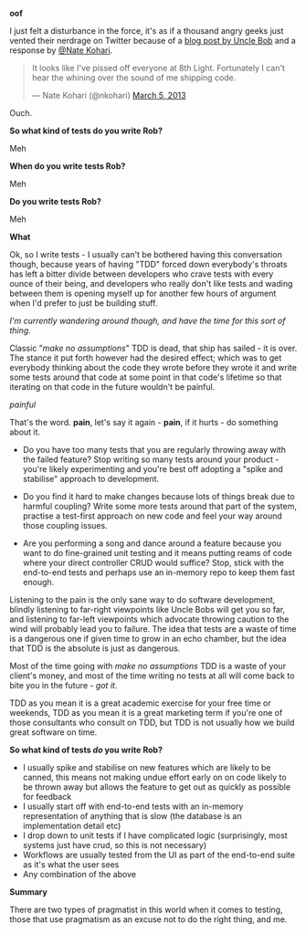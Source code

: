 **oof**

I just felt a disturbance in the force, it's as if a thousand angry geeks just vented their nerdrage on Twitter because of a [blog post by Uncle Bob](http://blog.8thlight.com/uncle-bob/2013/03/05/TheStartUpTrap.html) and a response by [@Nate Kohari](http://news.ycombinator.com/item?id=5328721).

<blockquote class="twitter-tweet"><p>It looks like I've pissed off everyone at 8th Light. Fortunately I can't hear the whining over the sound of me shipping code.</p>&mdash; Nate Kohari (@nkohari) <a href="https://twitter.com/nkohari/status/309028034755825665">March 5, 2013</a></blockquote>
<script async src="//platform.twitter.com/widgets.js" charset="utf-8"></script>

Ouch.


**So what kind of tests do you write Rob?**

Meh

**When do you write tests Rob?**

Meh

**Do you write tests Rob?**

Meh

**What**

Ok, so I write tests - I usually can't be bothered having this conversation though, because years of having "TDD" forced down everybody's throats has left a bitter divide between developers who crave tests with every ounce of their being, and developers who really don't like tests and wading between them is opening myself up for another few hours of argument when I'd prefer to just be building stuff.

*I'm currently wandering around though, and have the time for this sort of thing.*

Classic "*make no assumptions*" TDD is dead, that ship has sailed - it is over.  The stance it put forth however had the desired effect; which was to get everybody thinking about the code they wrote before they wrote it and write some tests around that code at some point in that code's lifetime so that iterating on that code in the future wouldn't be painful.

*painful*

That's the word. **pain**, let's say it again - **pain**, if it hurts - do something about it. 

- Do you have too many tests that you are regularly throwing away with the failed feature? Stop writing so many tests around your product - you're likely experimenting and you're best off adopting a "spike and stabilise" approach to development.

- Do you find it hard to make changes because lots of things break due to harmful coupling? Write some more tests around that part of the system, practise a test-first approach on new code and feel your way around those coupling issues.

- Are you performing a song and dance around a feature because you want to do fine-grained unit testing and it means putting reams of code where your direct controller CRUD would suffice? Stop, stick with the end-to-end tests and perhaps use an in-memory repo to keep them fast enough.

Listening to the pain is the only sane way to do software development, blindly listening to far-right viewpoints like Uncle Bobs will get you so far, and listening to far-left viewpoints which advocate throwing caution to the wind will probably lead you to failure. The idea that tests are a waste of time is a dangerous one if given time to grow in an echo chamber, but the idea that TDD is the absolute is just as dangerous.

Most of the time going with *make no assumptions* TDD is a waste of your client's money, and most of the time writing no tests at all will come back to bite you in the future - *got it*.

TDD as you mean it is a great academic exercise for your free time or weekends, TDD as you mean it is a great marketing term if you're one of those consultants who consult on TDD, but TDD is not usually how we build great software on time.

**So what kind of tests *do* you write Rob?**

- I usually spike and stabilise on new features which are likely to be canned, this means not making undue effort early on on code likely to be thrown away but allows the feature to get out as quickly as possible for feedback
- I usually start off with end-to-end tests with an in-memory representation of anything that is slow (the database is an implementation detail etc)
- I drop down to unit tests if I have complicated logic (surprisingly, most systems just have crud, so this is not necessary)
- Workflows are usually tested from the UI as part of the end-to-end suite as it's what the user sees
- Any combination of the above

**Summary**

There are two types of pragmatist in this world when it comes to testing, those that use pragmatism as an excuse not to do the right thing, and me.
